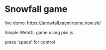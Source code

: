 # Snowfall game

live demo: https://snowfall.raymiruone.now.sh/

Simple WebGL game using pixi.js

press 'space' for control
